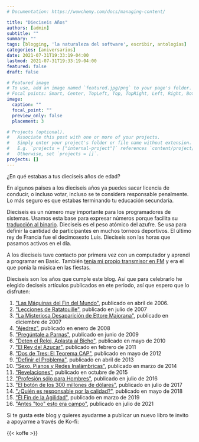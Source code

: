 ```yaml
---
# Documentation: https://wowchemy.com/docs/managing-content/

title: "Dieciseis Años"
authors: [admin]
subtitle: ""
summary: ""
tags: [blogging, 'la naturaleza del software', escribir, antologías]
categories: [aniversarios]
date: 2021-07-31T19:33:19-04:00
lastmod: 2021-07-31T19:33:19-04:00
featured: false
draft: false

# Featured image
# To use, add an image named `featured.jpg/png` to your page's folder.
# Focal points: Smart, Center, TopLeft, Top, TopRight, Left, Right, BottomLeft, Bottom, BottomRight.
image:
  caption: ""
  focal_point: ""
  preview_only: false
  placement: 3

# Projects (optional).
#   Associate this post with one or more of your projects.
#   Simply enter your project's folder or file name without extension.
#   E.g. `projects = ["internal-project"]` references `content/project/deep-learning/index.md`.
#   Otherwise, set `projects = []`.
projects: []
---
```


¿En qué estabas a tus dieciseis años de edad?

En algunos paises a los dieciseis años ya puedes sacar licencia de conducir, o incluso votar, incluso se te considera responsable penalmente. Lo más seguro es que estabas terminando tu educación secundaria.

Dieciseis es un número muy importante para los programadores de sistemas. Usamos esta base para expresar números porque facilita su [traducción al binario](https://www.programando.org/blog/2011/03/06/partir-desde-cero/). Dieciseis es el peso atómico del azufre. Se usa para definir la cantidad de participantes en muchos torneos deportivos. El último rey de Francia fue el decimosexto Luis. Dieciseis son las horas que pasamos activos en el día.

A los dieciseis tuve contacto por primera vez con un computador y aprendí a programar en Basic. También [tenía mi propio transmisor en FM](https://www.akarru.com/blog/2010/09/23/el-espiritu-de-la-radio/) y era el que ponía la música en las fiestas.

Dieciseis son los años que cumple este blog. Así que para celebrarlo he elegido deciseis artículos publicados en ete periodo, así que espero que lo disfruten:

1. ["Las Máquinas del Fin del Mundo"](/blog/lnds/2006/04/16/las-maquinas-del-fin-del-mundo/), publicado en abril de 2006.
2. ["Lecciones de Ratatouille"](/blog/lnds/2007/07/01/lecciones-de-ratatouille), publicado en julio de 2007
3. ["La Misteriosa Desaparición de Ettore Majorana"](/blog/lnds/2007/12/18/la-misteriosa-desaparicion-de-ettore-majorana), publicado en diciembre de 2007
4. ["Ajedrez"](/blog/lnds/2008/01/18/ajedrez), publicado en enero de 2008
5. ["Pregúntale a Parnas"](/blog/lnds/2009/06/09/preguntale-a-parnas), publicado en junio de 2009
6. ["Deten el Reloj, Aplasta al Bicho"](/blog/lnds/2010/05/27/deten-el-reloj-aplasta-al-bicho), publicado en mayo de 2010
7. ["El Rey del Azucar"](/blog/lnds/2011/02/03/el-rey-del-azucar), publicado en febrero de 2011
8. ["Dos de Tres: El Teorema CAP"](/blog/lnds/2012/05/25/dos-de-tres-el-teorema-cap), publicado en mayo de 2012
9. ["Definir el Problema"](/blog/lnds/2013/04/28/definir-el-problema), publicado en abril de 2013
10. ["Sexo, Pianos y Redes Inalámbricas"](/blog/lnds/2014/03/10/sexo-pianos-y-wifi), publicado en marzo de 2014
11. ["Revelaciones"](/blog/lnds/2015/10/01/revelaciones), publicado en octubre de 2015
12. ["Profesión sólo para Hombres"](/blog/lnds/2016/07/23/profesion-solo-para-hombres), publicado en julio de 2016
13. ["El botón de los 300 millones de dólares"](/blog/lnds/2017/07/23/el-boton-de-los-300-millones-de-dolares), publicado en julio de 2017
14. ["¿Quién es responsable por la calidad?"](/blog/lnds/2018/05/06/quien-es-responsable-por-la-calidad), publicado en mayo de 2018
15. ["El Fin de la Agilidad"](/blog/lnds/2019/03/17/el-fin-de-la-agilidad), publicado en marzo de 2019
16. ["Antes \"too" esto era campo"](/blog/lnds/2021/07/11/antes-too-esto-era-campo), publicado en julio de 2021

Si te gusta este blog y quieres ayudarme a publicar un nuevo libro te invito a apoyarme a través de Ko-fi:

{{< koffe >}}

